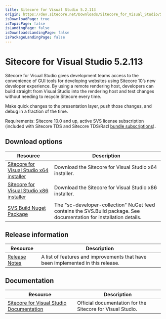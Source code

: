 ```yaml
---
title: Sitecore for Visual Studio 5.2.113
origin: https://dev.sitecore.net/Downloads/Sitecore_for_Visual_Studio/5x/Sitecore_for_Visual_Studio_52113.aspx
isDownloadPage: true
isTopicPage: false
isLandingPage: false
isDownloadsLandingPage: false
isPackageLandingPage: false
---
```


# Sitecore for Visual Studio 5.2.113

Sitecore for Visual Studio gives development teams access to the convenience of GUI tools for developing websites using Sitecore 10’s new developer experience. By using a remote rendering host, developers can build straight from Visual Studio into the rendering host and test changes without needing to recycle Sitecore every time.

Make quick changes to the presentation layer, push those changes, and debug in a fraction of the time.

Requirements: Sitecore 10.0 and up, active SVS license subscription (included with Sitecore TDS and Sitecore TDS/Razl [bundle subscriptions](https://www.teamdevelopmentforsitecore.com/Download/SVS)).

## Download options

 | Resource | Description |
 | --- | --- |
 | [Sitecore for Visual Studio x64 installer](https://scdp.blob.core.windows.net/downloads/Sitecore%20for%20Visual%20Studio/5x/Sitecore%20for%20Visual%20Studio%2052113/Secure/SVS.VSIX.x64.vsix) | Download the Sitecore for Visual Studio x64 installer. |
 | [Sitecore for Visual Studio x86 installer](https://scdp.blob.core.windows.net/downloads/Sitecore%20for%20Visual%20Studio/5x/Sitecore%20for%20Visual%20Studio%2052113/Secure/SVS.VSIX.x86.vsix) | Download the Sitecore for Visual Studio x86 installer. |
 | [SVS Build Nuget Package](https://sitecore.myget.org/feed/sc-developer-collection/package/nuget/SVS.Build) | The "sc-developer-collection" NuGet feed contains the SVS.Build package. See documentation for installation details. |

## Release information

 | Resource | Description |
 | --- | --- |
 | [Release Notes](/downloads/Sitecore_for_Visual_Studio/5x/Sitecore_for_Visual_Studio_52113/Release_Notes) | A list of features and improvements that have been implemented in this release. |

## Documentation

 | Resource | Description |
 | --- | --- |
 | [Sitecore for Visual Studio Documentation](https://doc.sitecore.com/xp/en/developers/101/developer-tools/sitecore-for-visual-studio.html) | Official documentation for the Sitecore for Visual Studio. |